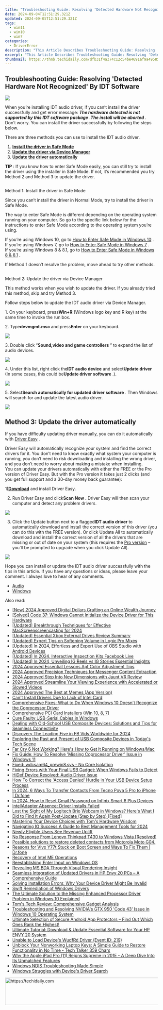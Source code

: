 ```yaml
---
title: "Troubleshooting Guide: Resolving 'Detected Hardware Not Recognized' By IDT Software"
date: 2024-09-04T12:51:29.321Z
updated: 2024-09-05T12:51:29.321Z
tags:
  - win11
  - win10
  - win7
categories:
  - DriverError
description: "This Article Describes Troubleshooting Guide: Resolving 'Detected Hardware Not Recognized' By IDT Software"
excerpt: "This Article Describes Troubleshooting Guide: Resolving 'Detected Hardware Not Recognized' By IDT Software"
thumbnail: https://thmb.techidaily.com/dfb31f4a374c12c54be4691af9a495853d8fa50fd8b2538ecaa291b275493185.jpg
---
```


## Troubleshooting Guide: Resolving 'Detected Hardware Not Recognized' By IDT Software

![](https://images.drivereasy.com/wp-content/uploads/2018/02/img_5a96722da247d.png)

 When you’re installing IDT audio driver, if you can’t install the driver successfully and get error message: _**The hardware detected is not supported by this IDT software package**_  ._**The install will be aborted**_ . Don’t worry. You can install the driver successfully by following the steps below.  
  
 There are three methods you can use to install the IDT audio driver.  
  
1. **[Install the driver in Safe Mode](https://printrendy.pxf.io/xyboy5)**
2. **[Update the driver via Device Manager](https://modlily.sjv.io/aw92wr)**
3. **[Update the driver automatically](https://twopages.pxf.io/21em1d)**

**TIP** : If you know how to enter Safe Mode easily, you can still try to install the driver using the installer in Safe Mode. If not, it’s recommended you try Method 2 and Method 3 to update the driver.

##

 Method 1: Install the driver in Safe Mode

 Since you can’t install the driver in Normal Mode, try to install the driver in Safe Mode.  
  
 The way to enter Safe Mode is different depending on the operating system running on your computer. So go to the specific link below for the instructions to enter Safe Mode according to the operating system you’re using.  
  
 If you’re using Windows 10, go to [How to Enter Safe Mode in Windows 10](https://tools.techidaily.com/drivereasy/download/) .  
 If you’re using Windows 7, go to [How to Enter Safe Mode in Windows 7](https://tools.techidaily.com/drivereasy/download/) .  
 If you’re using Windows 8 & 8.1, go to [How to Enter Safe Mode in Windows 8 & 8.1](https://tools.techidaily.com/drivereasy/download/) .  
  
 If Method 1 doesn’t resolve the problem, move ahead to try other methods.

##

 Method 2: Update the driver via Device Manager

 This method works when you wish to update the driver. If you already tried this method, skip and try Method 3.  
  
 Follow steps below to update the IDT audio driver via Device Manager.  
  
 1\. On your keyboard, press**Win+R** (Windows logo key and R key) at the same time to invoke the run box.

 2\. Type**devmgmt.msc** and press**Enter** on your keyboard.

![](https://images.drivereasy.com/wp-content/uploads/2018/02/img_5a968b1342462.png)

 3\. Double click “**Sound,video and game controllers** ” to expand the list of audio devices.

![](https://images.drivereasy.com/wp-content/uploads/2018/02/img_5a968b659c34e.png)

 4\. Under this list, right click the**IDT audio device** and select**Update driver** (In some cases, this could be**Update driver software** .).

![](https://images.drivereasy.com/wp-content/uploads/2018/02/img_5a968bb16c287.png)

 5\. Select**Search automatically for updated driver software** . Then Windows will search for and update the latest audio driver.

![](https://images.drivereasy.com/wp-content/uploads/2018/02/img_5a968c05e3535.png)

## Method 3: Update the driver automatically

 If you have difficulty updating driver manually, you can do it automatically with [Driver Easy](https://tools.techidaily.com/drivereasy/download/) .  
  
 Driver Easy will automatically recognize your system and find the correct drivers for it. You don’t need to know exactly what system your computer is running, you don’t need to risk downloading and installing the wrong driver, and you don’t need to worry about making a mistake when installing.  
 You can update your drivers automatically with either the FREE or the Pro version of Driver Easy. But with the Pro version it takes just 2 clicks (and you get full support and a 30-day money back guarantee):  
  
 1)[**Download**](https://tools.techidaily.com/drivereasy/download/) and install Driver Easy.  
  
 2) Run Driver Easy and click**Scan Now** . Driver Easy will then scan your computer and detect any problem drivers.

![](https://images.drivereasy.com/wp-content/uploads/2018/02/img_5a968f4ea6646.png)

 3) Click the Update button next to a flagged**IDT audio driver** to automatically download and install the correct version of this driver (you can do this with the FREE version). Or click Update All to automatically download and install the correct version of all the drivers that are missing or out of date on your system (this requires the [Pro version](https://tools.techidaily.com/drivereasy/download/) – you’ll be prompted to upgrade when you click Update All).

![](https://images.drivereasy.com/wp-content/uploads/2018/02/img_5a968f5c917bc.jpg)

 Hope you can install or update the IDT audio driver successfully with the tips in this article. If you have any questions or ideas, please leave your comment. I always love to hear of any comments.

* [Audio](https://store.drivereasy.com/order/cart.php?PRODS=4731822&QTY=1&AFFILIATE=108875)
* [Windows](https://tools.techidaily.com/drivereasy/download/)

<ins class="adsbygoogle"
     style="display:block"
     data-ad-format="autorelaxed"
     data-ad-client="ca-pub-7571918770474297"
     data-ad-slot="1223367746"></ins>



<ins class="adsbygoogle"
     style="display:block"
     data-ad-client="ca-pub-7571918770474297"
     data-ad-slot="8358498916"
     data-ad-format="auto"
     data-full-width-responsive="true"></ins>

<span class="atpl-alsoreadstyle">Also read:</span>
<div><ul>
<li><a href="https://facebook-video-share.techidaily.com/new-2024-approved-digital-dollars-crafting-an-online-wealth-journey/"><u>[New] 2024 Approved  Digital Dollars  Crafting an Online Wealth Journey</u></a></li>
<li><a href="https://driver-error.techidaily.com/solved-code-37-windows-cannot-initialize-the-device-driver-for-this-hardware/"><u>[Solved] Code 37: Windows Cannot Initialize the Device Driver for This Hardware</u></a></li>
<li><a href="https://screen-sharing-recording.techidaily.com/updated-breakthrough-techniques-for-effective-macscreenscreencasting-for-2024/"><u>[Updated] Breakthrough Techniques for Effective MacScreenscreencasting for 2024</u></a></li>
<li><a href="https://digital-screen-recording.techidaily.com/updated-essential-xbox-external-drives-review-summary/"><u>[Updated] Essential Xbox External Drives Review Summary</u></a></li>
<li><a href="https://some-knowledge.techidaily.com/updated-expert-tips-on-softening-volume-in-logic-pro-mixes/"><u>[Updated] Expert Tips on Softening Volume in Logic Pro Mixes</u></a></li>
<li><a href="https://screen-video-capture.techidaily.com/updated-in-2024-effortless-and-expert-use-of-obs-studio-with-android-devices/"><u>[Updated] In 2024, Effortless and Expert Use of OBS Studio with Android Devices</u></a></li>
<li><a href="https://facebook-clips.techidaily.com/updated-in-2024-interactive-inspection-kits-facebook-live/"><u>[Updated] In 2024, Interactive Inspection Kits  Facebook Live</u></a></li>
<li><a href="https://instagram-video-files.techidaily.com/updated-in-2024-unveiling-ig-reels-vs-ig-stories-essential-insights/"><u>[Updated] In 2024, Unveiling IG Reels vs IG Stories  Essential Insights</u></a></li>
<li><a href="https://vp-tips.techidaily.com/2024-approved-essential-lessons-apt-color-adjustment-tips/"><u>2024 Approved  Essential Lessons  Apt Color Adjustment Tips</u></a></li>
<li><a href="https://facebook-video-content.techidaily.com/2024-approved-precision-techniques-for-messenger-content-extraction/"><u>2024 Approved  Precision Techniques for Messenger Content Extraction</u></a></li>
<li><a href="https://article-helps.techidaily.com/2024-approved-step-into-new-dimensions-with-jaunt-vr-review/"><u>2024 Approved  Step Into New Dimensions with Jaunt VR Review</u></a></li>
<li><a href="https://youtube-stream.techidaily.com/2024-approved-streamline-your-viewing-experience-with-accelerated-or-slowed-videos/"><u>2024 Approved  Streamline Your Viewing Experience with Accelerated or Slowed Videos</u></a></li>
<li><a href="https://fox-direct.techidaily.com/2024-approved-the-best-at-memes-app-version/"><u>2024 Approved  The Best at Memes (App Version)</u></a></li>
<li><a href="https://driver-error.techidaily.com/cant-install-drivers-due-to-lack-of-intel-card/"><u>Can't Install Drivers Due to Lack of Intel Card</u></a></li>
<li><a href="https://driver-error.techidaily.com/comprehensive-fixes-what-to-do-when-windows-10-doesnt-recognize-the-coprocessor-driver/"><u>Comprehensive Fixes: What to Do When Windows 10 Doesn't Recognize the Coprocessor Driver</u></a></li>
<li><a href="https://driver-error.techidaily.com/comprehensive-pci-card-installers-win-10-8-7/"><u>Comprehensive PCI Card Installers (Win 10, 8, 7)</u></a></li>
<li><a href="https://driver-error.techidaily.com/cure-faulty-usb-serial-cables-in-windows/"><u>Cure Faulty USB-Serial Cables in Windows</u></a></li>
<li><a href="https://driver-error.techidaily.com/dealing-with-old-school-usb-composite-devices-solutions-and-tips-for-seamless-connectivity/"><u>Dealing with Old-School USB Composite Devices: Solutions and Tips for Seamless Connectivity</u></a></li>
<li><a href="https://facebook-video-recording.techidaily.com/discovery-the-leading-five-in-fb-vids-worldwide-for-2024/"><u>Discovery  The Leading Five in FB Vids Worldwide for 2024</u></a></li>
<li><a href="https://driver-error.techidaily.com/exploring-the-past-and-present-of-usb-composite-devices-in-todays-tech-scene/"><u>Exploring the Past and Present of USB Composite Devices in Today's Tech Scene</u></a></li>
<li><a href="https://win-answers.techidaily.com/far-cry-6-not-working-heres-how-to-get-it-running-on-windowsmac/"><u>Far Cry 6 Not Working? Here's How to Get It Running on Windows/Mac</u></a></li>
<li><a href="https://driver-error.techidaily.com/fix-guide-how-to-resolve-missing-coprocessor-driver-issue-in-windows-11/"><u>Fix Guide: How To Resolve 'Missing Coprocessor Driver' Issue in Windows 11</u></a></li>
<li><a href="https://driver-error.techidaily.com/fixed-wdcsam64prewin8sys-no-core-isolation/"><u>Fixed: wdcsam64_prewin8.sys - No Core Isolation</u></a></li>
<li><a href="https://driver-error.techidaily.com/fixing-errors-with-your-final-usb-gadget-when-windows-fails-to-detect/"><u>Fixing Errors with Your Final USB Gadget: When Windows Fails to Detect</u></a></li>
<li><a href="https://driver-error.techidaily.com/hidef-device-resolved-audio-driver-issue/"><u>HiDef Device Resolved: Audio Driver Issue</u></a></li>
<li><a href="https://driver-error.techidaily.com/how-to-correct-the-access-denied-hurdle-in-your-usb-device-setup-process/"><u>How To Correct the 'Access Denied' Hurdle in Your USB Device Setup Process</u></a></li>
<li><a href="https://android-transfer.techidaily.com/in-2024-6-ways-to-transfer-contacts-from-tecno-pova-5-pro-to-iphone-drfone-by-drfone-transfer-from-android-transfer-from-android/"><u>In 2024, 6 Ways To Transfer Contacts From Tecno Pova 5 Pro to iPhone | Dr.fone</u></a></li>
<li><a href="https://unlock-android.techidaily.com/in-2024-how-to-reset-gmail-password-on-infinix-smart-8-plus-devices-by-drfone-android/"><u>In 2024, How to Reset Gmail Password on Infinix Smart 8 Plus Devices</u></a></li>
<li><a href="https://driver-error.techidaily.com/intelladapter-absence-driver-installs-failed/"><u>IntellAdapter Absence: Driver Installs Failed</u></a></li>
<li><a href="https://driver-error.techidaily.com/lost-the-sight-of-my-logitech-brio-webcam-in-windows-heres-what-i-did-to-find-it-again-post-update-step-by-step-fixed/"><u>Lost the Sight of My Logitech Brio Webcam in Windows? Here's What I Did to Find It Again Post-Update (Step by Step) [Fixed]</u></a></li>
<li><a href="https://hardware-reviews.techidaily.com/mastering-your-device-choices-with-toms-hardware-wisdom/"><u>Mastering Your Device Choices with Tom's Hardware Wisdom</u></a></li>
<li><a href="https://instagram-video-recordings.techidaily.com/navigating-ig-success-a-guide-to-best-management-tools-for-2024/"><u>Navigating IG Success  A Guide to Best Management Tools for 2024</u></a></li>
<li><a href="https://youtube-web.techidaily.com/-eligible-users-see-revenue-uplift/"><u>Newly Eligible Users See Revenue Uplift</u></a></li>
<li><a href="https://driver-error.techidaily.com/no-response-from-lenovo-thinkpad-t430-to-windows-vista-resolved/"><u>No Response From Lenovo Thinkpad T430 to Windows Vista [Resolved]</u></a></li>
<li><a href="https://review-topics.techidaily.com/possible-solutions-to-restore-deleted-contacts-from-motorola-moto-g04-by-fonelab-android-recover-contacts/"><u>Possible solutions to restore deleted contacts from Motorola Moto G04.</u></a></li>
<li><a href="https://howto.techidaily.com/reasons-for-vivo-y77t-stuck-on-boot-screen-and-ways-to-fix-them-drfone-by-drfone-fix-android-problems-fix-android-problems/"><u>Reasons for Vivo Y77t Stuck on Boot Screen and Ways To Fix Them | Dr.fone</u></a></li>
<li><a href="https://driver-error.techidaily.com/recovery-of-intel-me-operations/"><u>Recovery of Intel ME Operations</u></a></li>
<li><a href="https://driver-error.techidaily.com/reestablishing-enter-input-on-windows-os/"><u>Reestablishing Enter Input on Windows OS</u></a></li>
<li><a href="https://driver-error.techidaily.com/revealing-ms-bda-through-visual-rendering-insight/"><u>Revealing MS BDA Through Visual Rendering Insight</u></a></li>
<li><a href="https://driver-error.techidaily.com/seamless-integration-of-updated-drivers-in-hp-envy-20-pcs-a-comprehensive-guide/"><u>Seamless Integration of Updated Drivers in HP Envy 20 PCs – A Comprehensive Guide</u></a></li>
<li><a href="https://driver-error.techidaily.com/solving-installation-errors-why-your-device-driver-might-be-invalid/"><u>Solving Installation Errors: Why Your Device Driver Might Be Invalid</u></a></li>
<li><a href="https://driver-error.techidaily.com/swift-remediation-of-windows-drivers/"><u>Swift Remediation of Windows Drivers</u></a></li>
<li><a href="https://driver-error.techidaily.com/the-ultimate-solution-to-the-missing-enhanced-processor-driver-problem-in-windows-10-explained/"><u>The Ultimate Solution to the Missing Enhanced Processor Driver Problem in Windows 10 Explained</u></a></li>
<li><a href="https://hardware-tips.techidaily.com/toms-tech-review-comprehensive-gadget-analysis-t172386287985311/"><u>Tom's Tech Review: Comprehensive Gadget Analysis</u></a></li>
<li><a href="https://driver-error.techidaily.com/troubleshooting-and-resolving-nvidias-gtx-950-code-43-issue-in-windows-10-operating-system/"><u>Troubleshooting and Resolving NVIDIA's GTX 950 'Code 43' Issue in Windows 10 Operating System</u></a></li>
<li><a href="https://app-tips.techidaily.com/1723620194494-ultimate-selection-of-secure-android-app-protectors-find-out-which-ones-rank-the-highest/"><u>Ultimate Selection of Secure Android App Protectors – Find Out Which Ones Rank the Highest!</u></a></li>
<li><a href="https://driver-error.techidaily.com/ultimate-tutorial-download-and-update-essential-software-for-your-hp-envy-20-system/"><u>Ultimate Tutorial: Download & Update Essential Software for Your HP ENVY 20 System</u></a></li>
<li><a href="https://driver-error.techidaily.com/unable-to-load-devices-wudfrd-driver-event-id-219/"><u>Unable to Load Device's WudfRd Driver (Event ID: 219)</u></a></li>
<li><a href="https://driver-error.techidaily.com/unblock-your-nonworking-laptop-keys-a-simple-guide-to-restore-functionality-in-no-time-tech-talker-359-chars/"><u>Unblock Your Nonworking Laptop Keys: A Simple Guide to Restore Functionality in No Time - Tech Talker 359 Chars</u></a></li>
<li><a href="https://buynow-tips.techidaily.com/why-the-apple-ipad-pro-11-reigns-supreme-in-201e-a-deep-dive-into-its-unmatched-features/"><u>Why the Apple iPad Pro (11) Reigns Supreme in 201E - A Deep Dive Into Its Unmatched Features</u></a></li>
<li><a href="https://driver-error.techidaily.com/windows-ndis-troubleshooting-made-simple/"><u>Windows NDIS Troubleshooting Made Simple</u></a></li>
<li><a href="https://driver-error.techidaily.com/windows-struggles-with-devices-driver-search/"><u>Windows Struggles with Device's Driver Search</u></a></li>
</ul></div>

<!-- affiliate ads begin -->
<a href="https://aligracehair.sjv.io/c/5597632/2006933/19272" target="_top" id="2006933">
  <img src="//a.impactradius-go.com/display-ad/19272-2006933" border="0" alt="https://techidaily.com" width="728" height="90"/>
</a>
<img height="0" width="0" src="https://aligracehair.sjv.io/i/5597632/2006933/19272" style="position:absolute;visibility:hidden;" border="0" />
<!-- affiliate ads end -->